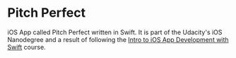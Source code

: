 # Pitch Perfect

iOS App called Pitch Perfect written in Swift. It is part of the Udacity's iOS Nanodegree and a result of following the [Intro to iOS App Development with Swift](https://udacity.com/ud585) course.
